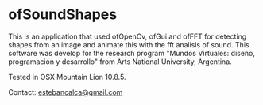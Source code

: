# ofSoundShapes
This is an application that used ofOpenCv, ofGui and ofFFT for detecting shapes from an image and animate this with the fft analisis of sound. This software was develop for the research program "Mundos Virtuales: diseño, programación y desarrollo" from Arts National University, Argentina.  

Tested in OSX Mountain Lion 10.8.5. 

Contact: estebancalca@gmail.com
